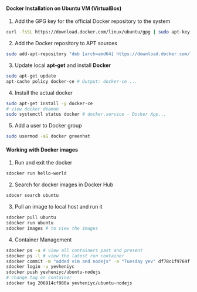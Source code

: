 #### Docker Installation on Ubuntu VM (VirtualBox)

1. Add the GPG key for the official Docker repository to the system

```bash
curl -fsSL https://download.docker.com/linux/ubuntu/gpg | sudo apt-key add -
```

2. Add the Docker repository to APT sources

```bash
sudo add-apt-repository "deb [arch=amd64] https://download.docker.com/linux/ubuntu $(lsb_release -cs) stable"
```

3. Update local **apt-get** and install **Docker**

```bash
sudo apt-get update
apt-cache policy docker-ce # Output: docker-ce ...
```

4. Install the actual docker

```bash
sudo apt-get install -y docker-ce
# view docker deamon
sudo systemctl status docker # docker.service - Docker App...
```

5. Add a user to Docker group

```bash
sudo usermod -aG docker greenhat
``` 

#### Working with Docker images
1. Run and exit the docker

```bash
sdocker run hello-world
```

2. Search for docker images in Docker Hub

```bash
sdocer search ubuntu
```

3. Pull an image to local host and run it

```bash
sdocker pull ubuntu
sdocker run ubuntu
sdocker images # to view the images
```

4. Container Management

```bash
sdocker ps -a # view all containers past and present
sdocker ps -l # view the latest run container
sdocker commit -m "added vim and nodejs" -a "Tuesday yev" df78c1f9769f finid/ubuntu-nodejs
sdocker login -u yevheniyc
sdocker push yevheniyc/ubuntu-nodejs
# change tag on container
sdocker tag 206914cf980a yevheniyc/ubuntu-nodejs
```
